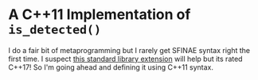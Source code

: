 # A C++11 Implementation of `is_detected()`

I do a fair bit of metaprogramming but I rarely get SFINAE syntax right the first time. I suspect [this standard library extension](http://en.cppreference.com/mwiki/index.php?title=cpp/experimental/is_detected&oldid=93627) will help but its rated C++17! So I'm going ahead and defining it using C++11 syntax.
